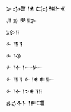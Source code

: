 <div class='block'>
<div class='line'>𒉌𒌓𒈩 𒁹𒀭𒀫𒌓𒍣𒈨𒌍</div>
<div class='line'>𒂗 𒂊 𒋧𒀀𒉌</div>
<div class='line'>𒁉𒀀</div>
<div class='line'>𒅆 𒁹𒀀𒀀</div>
<div class='line'>𒅆 𒁹𒆠</div>
<div class='line'>𒅆 𒁹𒅆 𒁹𒀸𒋩𒀸</div>
<div class='line'>𒅆 𒁹𒀀𒀀 𒅆 𒁹𒀭𒉺𒀀𒀸</div>
<div class='line'>𒅆 𒁹𒅆 𒁹𒆳𒀭𒀀𒀀</div>
<div class='line'>𒌗𒌓𒅆𒈨 𒁹𒊓𒃮</div>
</div>